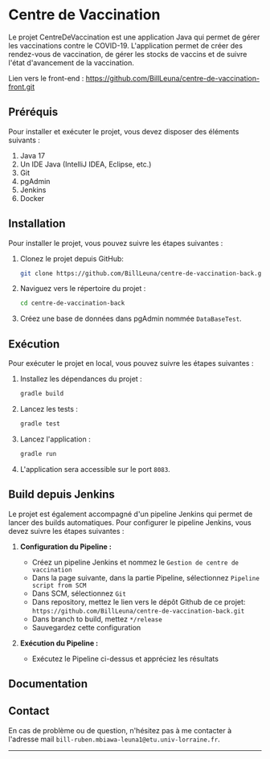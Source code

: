 # Centre de Vaccination

Le projet CentreDeVaccination est une application Java qui permet de gérer les vaccinations contre le COVID-19.
L'application permet de créer des rendez-vous de vaccination, de gérer les stocks de vaccins et de suivre l'état d'avancement de la vaccination.

Lien vers le front-end : https://github.com/BillLeuna/centre-de-vaccination-front.git

## Préréquis

Pour installer et exécuter le projet, vous devez disposer des éléments suivants :

1. Java 17
2. Un IDE Java (IntelliJ IDEA, Eclipse, etc.)
3. Git
4. pgAdmin 
5. Jenkins
6. Docker

## Installation

Pour installer le projet, vous pouvez suivre les étapes suivantes :

1. Clonez le projet depuis GitHub:
   ```bash
   git clone https://github.com/BillLeuna/centre-de-vaccination-back.git
   ```

2. Naviguez vers le répertoire du projet :
   ```bash
   cd centre-de-vaccination-back
   ```
   
3. Créez une base de données dans pgAdmin nommée `DataBaseTest`.


## Exécution

Pour exécuter le projet en local, vous pouvez suivre les étapes suivantes :

1. Installez les dépendances du projet :
    ```bash
   gradle build
   ```

2. Lancez les tests :
   ```bash
   gradle test
   ```
2. Lancez l'application :
   ```bash
   gradle run
   ```

3. L'application sera accessible sur le port `8083`.


## Build depuis Jenkins

Le projet est également accompagné d'un pipeline Jenkins qui permet de lancer des builds automatiques. Pour configurer
le pipeline Jenkins, vous devez suivre les étapes suivantes :

1. **Configuration du Pipeline :**
    - Créez un pipeline Jenkins et nommez le `Gestion de centre de vaccination`
    - Dans la page suivante, dans la partie Pipeline, sélectionnez `Pipeline script from SCM`
    - Dans SCM, sélectionnez `Git`
    - Dans repository, mettez le lien vers le dépôt Github de ce projet: `https://github.com/BillLeuna/centre-de-vaccination-back.git`
    - Dans branch to build, mettez `*/release`
    - Sauvegardez cette configuration



2. **Exécution du Pipeline :**
    - Exécutez le Pipeline ci-dessus et appréciez les résultats


## Documentation



## Contact

En cas de problème ou de question, n'hésitez pas à me contacter à l'adresse
mail `bill-ruben.mbiawa-leuna1@etu.univ-lorraine.fr`.

---
